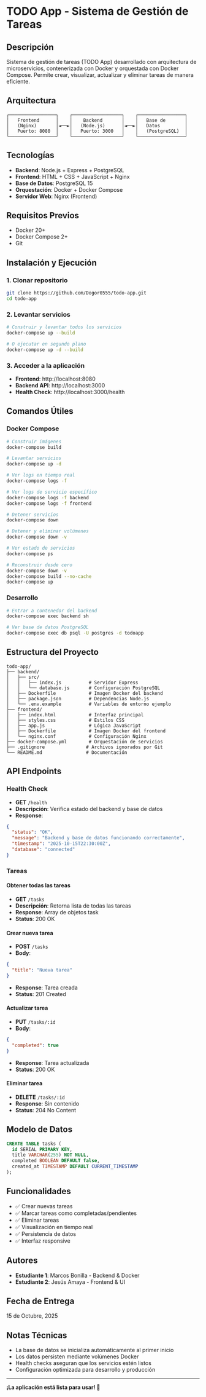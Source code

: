 # TODO App - Sistema de Gestión de Tareas

## Descripción
Sistema de gestión de tareas (TODO App) desarrollado con arquitectura de microservicios, contenerizada con Docker y orquestada con Docker Compose. Permite crear, visualizar, actualizar y eliminar tareas de manera eficiente.

## Arquitectura
```
┌─────────────────┐    ┌──────────────────┐    ┌─────────────────┐
│   Frontend      │    │    Backend       │    │   Base de       │
│   (Nginx)       │◄──►│   (Node.js)      │◄──►│   Datos         │
│   Puerto: 8080  │    │   Puerto: 3000   │    │   (PostgreSQL)  │
└─────────────────┘    └──────────────────┘    └─────────────────┘
```

## Tecnologías
- **Backend**: Node.js + Express + PostgreSQL
- **Frontend**: HTML + CSS + JavaScript + Nginx
- **Base de Datos**: PostgreSQL 15
- **Orquestación**: Docker + Docker Compose
- **Servidor Web**: Nginx (Frontend)

## Requisitos Previos
- Docker 20+
- Docker Compose 2+
- Git

## Instalación y Ejecución

### 1. Clonar repositorio
```bash
git clone https://github.com/Dogor0555/todo-app.git
cd todo-app
```

### 2. Levantar servicios
```bash
# Construir y levantar todos los servicios
docker-compose up --build

# O ejecutar en segundo plano
docker-compose up -d --build
```

### 3. Acceder a la aplicación
- **Frontend**: http://localhost:8080
- **Backend API**: http://localhost:3000
- **Health Check**: http://localhost:3000/health

## Comandos Útiles

### Docker Compose
```bash
# Construir imágenes
docker-compose build

# Levantar servicios
docker-compose up -d

# Ver logs en tiempo real
docker-compose logs -f

# Ver logs de servicio específico
docker-compose logs -f backend
docker-compose logs -f frontend

# Detener servicios
docker-compose down

# Detener y eliminar volúmenes
docker-compose down -v

# Ver estado de servicios
docker-compose ps

# Reconstruir desde cero
docker-compose down -v
docker-compose build --no-cache
docker-compose up
```

### Desarrollo
```bash
# Entrar a contenedor del backend
docker-compose exec backend sh

# Ver base de datos PostgreSQL
docker-compose exec db psql -U postgres -d todoapp
```

## Estructura del Proyecto
```
todo-app/
├── backend/
│   ├── src/
│   │   ├── index.js          # Servidor Express
│   │   └── database.js       # Configuración PostgreSQL
│   ├── Dockerfile            # Imagen Docker del backend
│   ├── package.json          # Dependencias Node.js
│   └── .env.example          # Variables de entorno ejemplo
├── frontend/
│   ├── index.html            # Interfaz principal
│   ├── styles.css            # Estilos CSS
│   ├── app.js                # Lógica JavaScript
│   ├── Dockerfile            # Imagen Docker del frontend
│   └── nginx.conf            # Configuración Nginx
├── docker-compose.yml        # Orquestación de servicios
├── .gitignore               # Archivos ignorados por Git
└── README.md                # Documentación
```

## API Endpoints

### Health Check
- **GET** `/health`
- **Descripción**: Verifica estado del backend y base de datos
- **Response**: 
```json
{
  "status": "OK",
  "message": "Backend y base de datos funcionando correctamente",
  "timestamp": "2025-10-15T22:30:00Z",
  "database": "connected"
}
```

### Tareas

#### Obtener todas las tareas
- **GET** `/tasks`
- **Descripción**: Retorna lista de todas las tareas
- **Response**: Array de objetos task
- **Status**: 200 OK

#### Crear nueva tarea
- **POST** `/tasks`
- **Body**:
```json
{
  "title": "Nueva tarea"
}
```
- **Response**: Tarea creada
- **Status**: 201 Created

#### Actualizar tarea
- **PUT** `/tasks/:id`
- **Body**:
```json
{
  "completed": true
}
```
- **Response**: Tarea actualizada
- **Status**: 200 OK

#### Eliminar tarea
- **DELETE** `/tasks/:id`
- **Response**: Sin contenido
- **Status**: 204 No Content

## Modelo de Datos
```sql
CREATE TABLE tasks (
  id SERIAL PRIMARY KEY,
  title VARCHAR(255) NOT NULL,
  completed BOOLEAN DEFAULT false,
  created_at TIMESTAMP DEFAULT CURRENT_TIMESTAMP
);
```

## Funcionalidades
- ✅ Crear nuevas tareas
- ✅ Marcar tareas como completadas/pendientes
- ✅ Eliminar tareas
- ✅ Visualización en tiempo real
- ✅ Persistencia de datos
- ✅ Interfaz responsive

## Autores
- **Estudiante 1**: Marcos Bonilla - Backend & Docker
- **Estudiante 2**: Jesús Amaya - Frontend & UI

## Fecha de Entrega
15 de Octubre, 2025

## Notas Técnicas
- La base de datos se inicializa automáticamente al primer inicio
- Los datos persisten mediante volúmenes Docker
- Health checks aseguran que los servicios estén listos
- Configuración optimizada para desarrollo y producción

---
**¡La aplicación está lista para usar! 🚀**